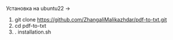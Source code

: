 Установка на ubuntu22 ->
1) git clone https://github.com/ZhangaliMalikazhdar/pdf-to-txt.git
2) cd pdf-to-txt
3) . installation.sh

